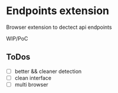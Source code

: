 # Endpoints extension

Browser extension to dectect api endpoints

WIP/PoC

## ToDos

- [ ] better && cleaner detection
- [ ] clean interface
- [ ] multi browser
